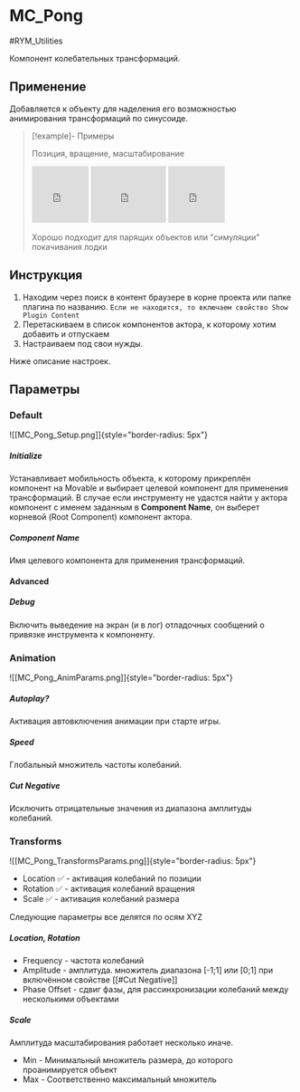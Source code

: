 # MC_Pong

#RYM_Utilities

Компонент колебательных трансформаций. 
## Применение

Добавляется к объекту для наделения его возможностью анимирования трансформаций по синусоиде.

>[!example]- Примеры
>
>Позиция, вращение, масштабирование
> 
><iframe src="https://giphy.com/embed/mWaLPeeQLPT3i" width="100" height="100" style="align=left" frameBorder="0" class="giphy-embed" allowFullScreen></iframe>
><iframe src="https://giphy.com/embed/3oz8xRQiRlaS1XwnPW" width="133" height="100" style="align=right" frameBorder="0" class="giphy-embed" allowFullScreen></iframe>
><iframe src="https://giphy.com/embed/l3vRlt8kty8KKeHni" width="100" height="100" style="" frameBorder="0" class="giphy-embed" allowFullScreen></iframe>
>
>Хорошо подходит для парящих объектов или "симуляции" покачивания лодки

## Инструкция

1. Находим через поиск в контент браузере в корне проекта или папке плагина по названию. 
   `Если не находится, то включаем свойство Show Plugin Content`
2. Перетаскиваем в список компонентов актора, к которому хотим добавить и отпускаем
3. Настраиваем под свои нужды.

Ниже описание настроек.


## Параметры


### Default

![[MC_Pong_Setup.png]]{style="border-radius: 5px"}

##### Initialize
Устанавливает мобильность объекта, к которому прикреплён компонент на Movable и выбирает целевой компонент для применения трансформаций. В случае если инструменту не удастся найти у актора компонент с именем заданным в **Component Name**, он выберет корневой (Root Component) компонент актора.

##### Component Name

Имя целевого компонента для применения трансформаций.

#### Advanced

##### Debug

Включить выведение на экран (и в лог) отладочных сообщений о привязке инструмента к компоненту.

### Animation

![[MC_Pong_AnimParams.png]]{style="border-radius: 5px"}

##### Autoplay?

Активация автовключения анимации при старте игры.

##### Speed

Глобальный множитель частоты колебаний.

##### Cut Negative

Исключить отрицательные значения из диапазона амплитуды колебаний.

### Transforms

![[MC_Pong_TransformsParams.png]]{style="border-radius: 5px"}

* Location ✅ - активация колебаний по позиции
* Rotation ✅ - активация колебаний вращения
* Scale ✅ - активация колебаний размера


Следующие параметры все делятся по осям XYZ

##### Location, Rotation

* Frequency - частота колебаний
* Amplitude - амплитуда. множитель диапазона \[-1;1\] или \[0;1\] при включённом свойстве [[#Cut Negative]]
* Phase Offset - сдвиг фазы, для рассинхронизации колебаний между несколькими объектами

##### Scale

Амплитуда масштабирования работает несколько иначе.

* Min - Минимальный множитель размера, до которого проанимируется объект
* Max - Соответственно максимальный множитель
